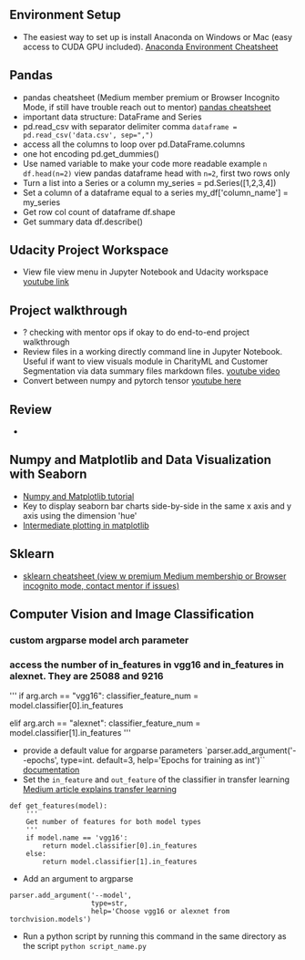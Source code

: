 ## Environment Setup
* The easiest way to set up is install Anaconda on Windows or Mac (easy access to CUDA GPU included). [Anaconda Environment Cheatsheet](https://medium.com/data-science-bootcamp/anaconda-miniconda-cheatsheet-for-data-scientists-2c1be12f56db)

## Pandas
* pandas cheatsheet (Medium member premium or Browser Incognito Mode, if still have trouble reach out to mentor) [pandas cheatsheet](https://medium.com/@uniqtech/pandas-data-analysis-cheatsheet-ea619fd35b8f)
* important data structure: DataFrame and Series 
* pd.read_csv with separator delimiter comma `dataframe = pd.read_csv('data.csv', sep=",")` 
* access all the columns to loop over pd.DataFrame.columns
* one hot encoding pd.get_dummies()
* Use named variable to make your code more readable example `n` `df.head(n=2)` view pandas dataframe head with `n=2`, first two rows only
* Turn a list into a Series or a column my_series = pd.Series([1,2,3,4])
* Set a column of a dataframe equal to a series my_df['column_name'] = my_series
* Get row col count of dataframe df.shape
* Get summary data df.describe()

## Udacity Project Workspace
* View file view menu in Jupyter Notebook and Udacity workspace [youtube link](https://youtu.be/LhFJ8xPUNWg)

## Project walkthrough
* ? checking with mentor ops if okay to do end-to-end project walkthrough
* Review files in a working directly command line in Jupyter Notebook. Useful if want to view visuals module in CharityML and Customer Segmentation via data summary files markdown files. [youtube video](https://youtu.be/LhFJ8xPUNWg)
* Convert between numpy and pytorch tensor [youtube here](https://youtu.be/-mbFczHtOYA)

## Review
* 

## Numpy and Matplotlib and Data Visualization with Seaborn
* [Numpy and Matplotlib tutorial](http://cs231n.github.io/python-numpy-tutorial/)
* Key to display seaborn bar charts side-by-side in the same x axis and y axis using the dimension 'hue'
* [Intermediate plotting in matplotlib](http://cs231n.github.io/python-numpy-tutorial/) 

## Sklearn
* [sklearn cheatsheet (view w premium Medium membership or Browser incognito mode, contact mentor if issues)](https://medium.com/data-science-bootcamp/scikit-learn-sklearn-cheatsheet-72739349da70)

## Computer Vision and Image Classification
### custom argparse model arch parameter
### access the number of in_features in vgg16 and in_features in alexnet. They are 25088 and 9216
'''
if arg.arch == "vgg16":
    classifier_feature_num = model.classifier[0].in_features
    
elif arg.arch == "alexnet":
    classifier_feature_num = model.classifier[1].in_features
'''
- provide a default value for argparse parameters `parser.add_argument('--epochs', type=int. default=3, help='Epochs for training as int')`` [documentation](https://docs.python.org/3/library/argparse.html#default)
- Set the `in_feature` and `out_feature` of the classifier in transfer learning [Medium article explains transfer learning](https://medium.com/data-science-bootcamp/transfer-learning-with-pytorch-code-snippet-load-a-pretrained-model-900374950004)
```
def get_features(model):
    '''
    Get number of features for both model types
    '''
    if model.name == 'vgg16':
        return model.classifier[0].in_features
    else:
        return model.classifier[1].in_features
```
- Add an argument to argparse
```
parser.add_argument('--model', 
                    type=str, 
                    help='Choose vgg16 or alexnet from torchvision.models')
```
- Run a python script by running this command in the same directory as the script `python script_name.py` 